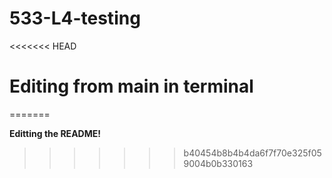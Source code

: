 # 533-L4-testing
<<<<<<< HEAD
# Editing from main in terminal
=======


**Editting the README!**
>>>>>>> b40454b8b4b4da6f7f70e325f059004b0b330163
